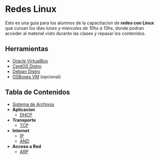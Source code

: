 # Redes Linux

Esto es una guia para los alumnos de la capacitacion de __redes con Linux__ que cursan los dias _lunes y miercoles de 10hs a 13hs_, donde podran acceder al material visto durante las clases y repasar los contenidos.

## Herramientas

* [Oracle VirtualBox](https://virtualbox.org)
* [CentOS Distro](https://centos.org)
* [Debian Distro](https://debian.org)
* [OSBoxes VM](https://osboxes.org/) (opcional)

## Tabla de Contenidos

* [Sistema de Archivos](docs/fs.md)
* __Aplicacion__
    * [DHCP](./docs/dhcp.md)
* __Transporte__
    * [TCP](./docs/tcp.md)
* __Internet__
    * [IP](./docs/ip.md)
    * [AND](./docs/ip-and.md)
* __Acceso a Red__
    * [ARP](./docs/arp.md)